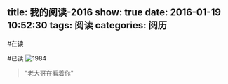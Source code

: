 title: 我的阅读-2016
show: true
date: 2016-01-19 10:52:30
tags: 阅读
categories: 阅历
---
#在读

#已读
![1984](http://img3.doubanio.com/lpic/s26372338.jpg)
> "老大哥在看着你"

